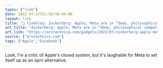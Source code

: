 ```yaml
---
types: ["link"]
date: 2022-07-27T21:59:50-04:00
layout: link
title: "🔗 linkblog: Zuckerberg: Apple, Meta are in “deep, philosophical competition” | Ars Technica'"
art_title: "Zuckerberg: Apple, Meta are in “deep, philosophical competition” | Ars Technica"
art_link: "https://arstechnica.com/gadgets/2022/07/zuckerberg-apple-meta-are-in-deep-philosophical-competition/"
source: ["arstechnica.com"]
tags: ["Apple","Facebook"]
---
```

Look, I'm a critic of Apple's closed system, but it's laughable for Meta to set itself up as an oprn alternative.
 
